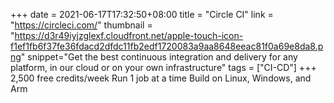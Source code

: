 +++
date = 2021-06-17T17:32:50+08:00
title = "Circle CI"
link = "https://circleci.com/"
thumbnail = "https://d3r49iyjzglexf.cloudfront.net/apple-touch-icon-f1ef1fb6f37fe36fdacd2dfdc11fb2edf1720083a9aa8648eeac81f0a69e8da8.png"
snippet="Get the best continuous integration and delivery for any platform, in our cloud or on your own infrastructure"
tags = ["CI-CD"]
+++
2,500 free credits/week
Run 1 job at a time
Build on Linux, Windows, and Arm
